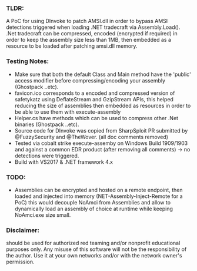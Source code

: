### TLDR:
A PoC for using DInvoke to patch AMSI.dll in order to bypass AMSI detections triggered when loading .NET tradecraft via Assembly.Load().
.Net tradecraft can be compressed, encoded (encrypted if required) in order to keep the assembly size less than 1MB, then embedded as a resource
 to be loaded after patching amsi.dll memory.

### Testing Notes:
* Make sure that both the default Class and Main method have the 'public' access modifier before compressing/encoding your assembly (Ghostpack ..etc).
* favicon.ico corresponds to a encoded and compressed version of safetykatz using DeflateStream and GzipStream APIs,
  this helped reducing the size of assemblies then embedded as resources in order to be able to use them with execute-assembly
* Helper.cs have methods which can be used to compress other .Net binaries (Ghostpack ..etc).
* Source code for DInvoke was copied from SharpSploit PR submitted by @FuzzySecurity and @TheWover. (all doc comments removed)
* Tested via cobalt strike execute-assemby on Windows Build 1909/1903 and against a common EDR product (after removing all comments) -> no detections were triggered.
* Build with VS2017 & .NET framework 4.x

### TODO:
* Assemblies can be encrypted and hosted on a remote endpoint, then loaded and injected into memory (NET-Assembly-Inject-Remote for a PoC) 
this would decouple NoAmci from Assemblies and allow to dynamically load an assembly of 
choice at runtime while keeping NoAmci.exe size small.


### Disclaimer:
should be used for authorized red teaming and/or nonprofit educational purposes only. 
Any misuse of this software will not be the responsibility of the author. 
Use it at your own networks and/or with the network owner's permission.

